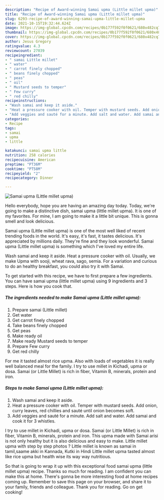 ```yaml
---
description: "Recipe of Award-winning Samai upma (Little millet upma)"
title: "Recipe of Award-winning Samai upma (Little millet upma)"
slug: 6293-recipe-of-award-winning-samai-upma-little-millet-upma
date: 2021-10-15T19:32:44.624Z
image: https://img-global.cpcdn.com/recipes/0b177f592f0f0621/680x482cq70/samai-upma-little-millet-upma-recipe-main-photo.jpg
thumbnail: https://img-global.cpcdn.com/recipes/0b177f592f0f0621/680x482cq70/samai-upma-little-millet-upma-recipe-main-photo.jpg
cover: https://img-global.cpcdn.com/recipes/0b177f592f0f0621/680x482cq70/samai-upma-little-millet-upma-recipe-main-photo.jpg
author: Jesus Gregory
ratingvalue: 4.3
reviewcount: 27039
recipeingredient:
- " samai Little millet"
- " water"
- " carrot finely chopped"
- " beans finely chopped"
- " peas"
- " oil"
- " Mustard seeds to temper"
- " Few curry"
- " red chilly"
recipeinstructions:
- "Wash samai and keep it aside."
- "Heat a pressure cooker with oil. Temper with mustard seeds. Add onion, curry leaves, red chillies and sauté until onion becomes soft."
- "Add veggies and sauté for a minute. Add salt and water. Add samai and cook it for 3 whistles."
categories:
- Recipe
tags:
- samai
- upma
- little

katakunci: samai upma little 
nutrition: 258 calories
recipecuisine: American
preptime: "PT36M"
cooktime: "PT58M"
recipeyield: "2"
recipecategory: Dinner

---
```



![Samai upma (Little millet upma)](https://img-global.cpcdn.com/recipes/0b177f592f0f0621/680x482cq70/samai-upma-little-millet-upma-recipe-main-photo.jpg)

Hello everybody, hope you are having an amazing day today. Today, we're going to make a distinctive dish, samai upma (little millet upma). It is one of my favorites. For mine, I am going to make it a little bit unique. This is gonna smell and look delicious.

Samai upma (Little millet upma) is one of the most well liked of recent trending foods in the world. It's easy, it's fast, it tastes delicious. It's appreciated by millions daily. They're fine and they look wonderful. Samai upma (Little millet upma) is something which I've loved my entire life.

Wash samai and keep it aside. Heat a pressure cooker with oil. Usually, we make Upma with sooji, wheat rava, sago, semia. For a variation and curious to do an healthy breakfast, you could also try it with Samai.


To get started with this recipe, we have to first prepare a few ingredients. You can have samai upma (little millet upma) using 9 ingredients and 3 steps. Here is how you cook that.

<!--inarticleads1-->

##### The ingredients needed to make Samai upma (Little millet upma):

1. Prepare  samai (Little millet)
1. Get  water
1. Get  carrot finely chopped
1. Take  beans finely chopped
1. Get  peas
1. Make ready  oil
1. Make ready  Mustard seeds to temper
1. Prepare  Few curry
1. Get  red chilly


For me it tasted almost rice upma. Also with loads of vegetables it is really well balanced meal for the family. I try to use millet in Kichadi, upma or dosa. Samai (or Little Millet) is rich in fiber, Vitamin B, minerals, protein and iron. 

<!--inarticleads2-->

##### Steps to make Samai upma (Little millet upma):

1. Wash samai and keep it aside.
1. Heat a pressure cooker with oil. Temper with mustard seeds. Add onion, curry leaves, red chillies and sauté until onion becomes soft.
1. Add veggies and sauté for a minute. Add salt and water. Add samai and cook it for 3 whistles.


I try to use millet in Kichadi, upma or dosa. Samai (or Little Millet) is rich in fiber, Vitamin B, minerals, protein and iron. This upma made with Samai arisi is not only healthy but it is also delicious and easy to make. Little millet upma with step by step photos ? Little millet is known as samai in tamil,saame akki in Kannada, Kutki in Hindi Little millet upma tasted almost like rice upma but health wise its way way nutritious. 

So that is going to wrap it up with this exceptional food samai upma (little millet upma) recipe. Thanks so much for reading. I am confident you can make this at home. There's gonna be more interesting food at home recipes coming up. Remember to save this page on your browser, and share it to your family, friends and colleague. Thank you for reading. Go on get cooking!
